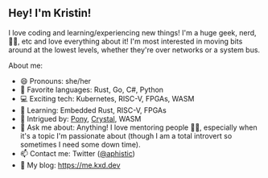 ## Hey! I'm Kristin!

I love coding and learning/experiencing new things! I'm a huge geek, nerd, 👩‍💻, etc and love
everything about it! I'm most interested in moving bits around at the lowest levels, whether
they're over networks or a system bus.

About me:
- 😄 Pronouns: she/her
- 💜 Favorite languages: Rust, Go, C#, Python
- 💻 Exciting tech: Kubernetes, RISC-V, FPGAs, WASM
- 🌱 Learning: Embedded Rust, RISC-V, FPGAs
- 🤔 Intrigued by: [Pony](https://www.ponylang.io/), [Crystal](https://crystal-lang.org/), WASM
- 💬 Ask me about: Anything! I love mentoring people 👩‍🏫, especially when it's a topic I'm
  passionate about (though I am a total introvert so sometimes I need some down time).
- 📫 Contact me: Twitter ([@aphistic](https://twitter.com/aphistic))
- 📖 My blog: <https://me.kxd.dev>